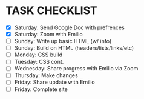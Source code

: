 # TASK CHECKLIST

- [x] Saturday: Send Google Doc with prefrences
- [x] Saturday: Zoom with Emilio
- [ ] Sunday: Write up basic HTML (w/ info)
- [ ] Sunday: Build on HTML (headers/lists/links/etc)
- [ ] Monday: CSS build
- [ ] Tuesday: CSS cont.
- [ ] Wednesday: Share progress with Emilio via Zoom
- [ ] Thursday: Make changes
- [ ] Friday: Share update with Emilio
- [ ] Friday: Complete site
